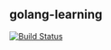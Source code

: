 ## golang-learning

[![Build Status](https://travis-ci.org/pmlpml/golang-learning.svg?branch=master)](https://travis-ci.org/pmlpml/travis-golang)